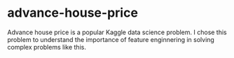 # advance-house-price

Advance house price is a popular Kaggle data science problem. I chose this problem to understand the importance of feature enginnering in solving complex problems like this.


